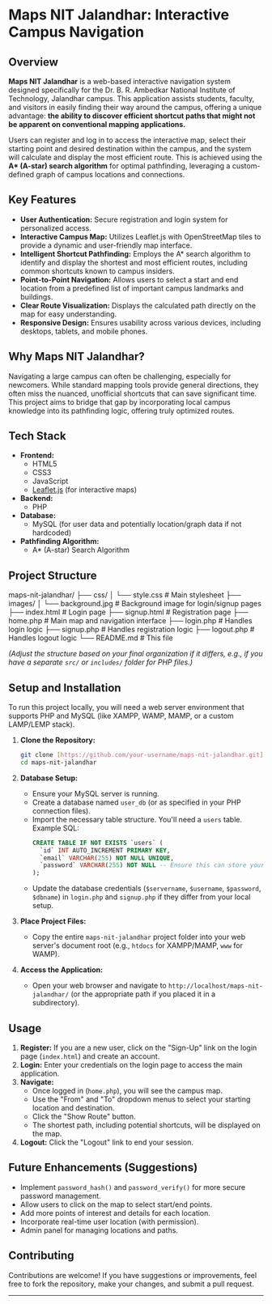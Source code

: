 # Maps NIT Jalandhar: Interactive Campus Navigation

## Overview

**Maps NIT Jalandhar** is a web-based interactive navigation system designed specifically for the Dr. B. R. Ambedkar National Institute of Technology, Jalandhar campus. This application assists students, faculty, and visitors in easily finding their way around the campus, offering a unique advantage: **the ability to discover efficient shortcut paths that might not be apparent on conventional mapping applications.**

Users can register and log in to access the interactive map, select their starting point and desired destination within the campus, and the system will calculate and display the most efficient route. This is achieved using the **A\* (A-star) search algorithm** for optimal pathfinding, leveraging a custom-defined graph of campus locations and connections.

## Key Features

* **User Authentication:** Secure registration and login system for personalized access.
* **Interactive Campus Map:** Utilizes Leaflet.js with OpenStreetMap tiles to provide a dynamic and user-friendly map interface.
* **Intelligent Shortcut Pathfinding:** Employs the A\* search algorithm to identify and display the shortest and most efficient routes, including common shortcuts known to campus insiders.
* **Point-to-Point Navigation:** Allows users to select a start and end location from a predefined list of important campus landmarks and buildings.
* **Clear Route Visualization:** Displays the calculated path directly on the map for easy understanding.
* **Responsive Design:** Ensures usability across various devices, including desktops, tablets, and mobile phones.

## Why Maps NIT Jalandhar?

Navigating a large campus can often be challenging, especially for newcomers. While standard mapping tools provide general directions, they often miss the nuanced, unofficial shortcuts that can save significant time. This project aims to bridge that gap by incorporating local campus knowledge into its pathfinding logic, offering truly optimized routes.

## Tech Stack

* **Frontend:**
    * HTML5
    * CSS3
    * JavaScript
    * [Leaflet.js](https://leafletjs.com/) (for interactive maps)
* **Backend:**
    * PHP
* **Database:**
    * MySQL (for user data and potentially location/graph data if not hardcoded)
* **Pathfinding Algorithm:**
    * A\* (A-star) Search Algorithm

## Project Structure


maps-nit-jalandhar/
├── css/
│   └── style.css           # Main stylesheet
├── images/
│   └── background.jpg      # Background image for login/signup pages
├── index.html              # Login page
├── signup.html             # Registration page
├── home.php                # Main map and navigation interface
├── login.php               # Handles login logic
├── signup.php              # Handles registration logic
├── logout.php              # Handles logout logic
└── README.md               # This file

*(Adjust the structure based on your final organization if it differs, e.g., if you have a separate `src/` or `includes/` folder for PHP files.)*

## Setup and Installation

To run this project locally, you will need a web server environment that supports PHP and MySQL (like XAMPP, WAMP, MAMP, or a custom LAMP/LEMP stack).

1.  **Clone the Repository:**
    ```bash
    git clone [https://github.com/your-username/maps-nit-jalandhar.git](https://github.com/your-username/maps-nit-jalandhar.git)
    cd maps-nit-jalandhar
    ```

2.  **Database Setup:**
    * Ensure your MySQL server is running.
    * Create a database named `user_db` (or as specified in your PHP connection files).
    * Import the necessary table structure. You'll need a `users` table. Example SQL:
        ```sql
        CREATE TABLE IF NOT EXISTS `users` (
          `id` INT AUTO_INCREMENT PRIMARY KEY,
          `email` VARCHAR(255) NOT NULL UNIQUE,
          `password` VARCHAR(255) NOT NULL -- Ensure this can store your hashed passwords (e.g., VARCHAR(32) for MD5, VARCHAR(255) for password_hash())
        );
        ```
    * Update the database credentials (`$servername`, `$username`, `$password`, `$dbname`) in `login.php` and `signup.php` if they differ from your local setup.

3.  **Place Project Files:**
    * Copy the entire `maps-nit-jalandhar` project folder into your web server's document root (e.g., `htdocs` for XAMPP/MAMP, `www` for WAMP).

4.  **Access the Application:**
    * Open your web browser and navigate to `http://localhost/maps-nit-jalandhar/` (or the appropriate path if you placed it in a subdirectory).

## Usage

1.  **Register:** If you are a new user, click on the "Sign-Up" link on the login page (`index.html`) and create an account.
2.  **Login:** Enter your credentials on the login page to access the main application.
3.  **Navigate:**
    * Once logged in (`home.php`), you will see the campus map.
    * Use the "From" and "To" dropdown menus to select your starting location and destination.
    * Click the "Show Route" button.
    * The shortest path, including potential shortcuts, will be displayed on the map.
4.  **Logout:** Click the "Logout" link to end your session.

## Future Enhancements (Suggestions)

* Implement `password_hash()` and `password_verify()` for more secure password management.
* Allow users to click on the map to select start/end points.
* Add more points of interest and details for each location.
* Incorporate real-time user location (with permission).
* Admin panel for managing locations and paths.

## Contributing

Contributions are welcome! If you have suggestions or improvements, feel free to fork the repository, make your changes, and submit a pull request.

---
